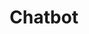 ---
title: Chatbot
categories: [AI, Kotlin, Gemini Pro]
image: /projects/chatbot/screenshot.png
description: An Android app that harnesses the power of Google AI for engaging and informative responses.
download_url: https://mdalbinhossain.github.io/Chatbot/
external_url: https://mdalbinhossain.github.io/Chatbot/
---